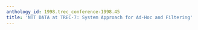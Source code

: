 ```yaml
---
anthology_id: 1998.trec_conference-1998.45
title: 'NTT DATA at TREC-7: System Approach for Ad-Hoc and Filtering'
---
```


